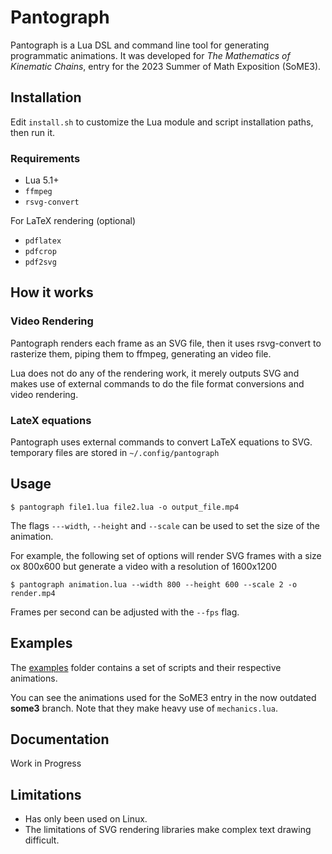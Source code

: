 # Pantograph

Pantograph is a Lua DSL and command line tool for generating programmatic animations. It was developed for *The Mathematics of Kinematic Chains*, entry for the 2023 Summer of Math Exposition (SoME3).

## Installation

Edit `install.sh` to customize the Lua module and script installation paths, then run it.

### Requirements

* Lua 5.1+
* `ffmpeg`
* `rsvg-convert`

For LaTeX rendering (optional)

* `pdflatex`
* `pdfcrop`
* `pdf2svg`

## How it works

### Video Rendering

Pantograph renders each frame as an SVG file, then it uses rsvg-convert to
rasterize them, piping them to ffmpeg, generating an video file.

Lua does not do any of the rendering work, it merely outputs SVG and makes use
of external commands to do the file format conversions and video rendering.

### LateX equations

Pantograph uses external commands to convert LaTeX equations to SVG. temporary
files are stored in `~/.config/pantograph`

## Usage

```
$ pantograph file1.lua file2.lua -o output_file.mp4
```

The flags `---width`, `--height` and `--scale` can be used to set the size of the animation.

For example, the following set of options will render SVG frames with a size ox 800x600 but generate a video with a resolution of 1600x1200

```
$ pantograph animation.lua --width 800 --height 600 --scale 2 -o render.mp4
```

Frames per second can be adjusted with the `--fps` flag.

## Examples

The [examples](examples) folder contains a set of scripts and their respective animations.

You can see the animations used for the SoME3 entry in the now outdated
**some3** branch. Note that they make heavy use of `mechanics.lua`.

## Documentation

Work in Progress

## Limitations

* Has only been used on Linux.
* The limitations of SVG rendering libraries make complex text drawing difficult.
